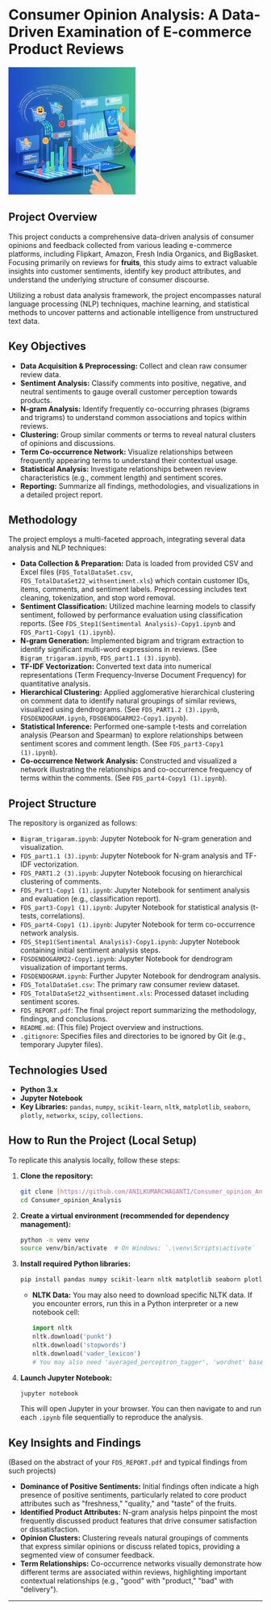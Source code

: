 # Consumer Opinion Analysis: A Data-Driven Examination of E-commerce Product Reviews
![Project Overview](Project_OVERVIEWW.png)
## Project Overview

This project conducts a comprehensive data-driven analysis of consumer opinions and feedback collected from various leading e-commerce platforms, including Flipkart, Amazon, Fresh India Organics, and BigBasket. Focusing primarily on reviews for **fruits**, this study aims to extract valuable insights into customer sentiments, identify key product attributes, and understand the underlying structure of consumer discourse.

Utilizing a robust data analysis framework, the project encompasses natural language processing (NLP) techniques, machine learning, and statistical methods to uncover patterns and actionable intelligence from unstructured text data.

## Key Objectives

* **Data Acquisition & Preprocessing:** Collect and clean raw consumer review data.
* **Sentiment Analysis:** Classify comments into positive, negative, and neutral sentiments to gauge overall customer perception towards products.
* **N-gram Analysis:** Identify frequently co-occurring phrases (bigrams and trigrams) to understand common associations and topics within reviews.
* **Clustering:** Group similar comments or terms to reveal natural clusters of opinions and discussions.
* **Term Co-occurrence Network:** Visualize relationships between frequently appearing terms to understand their contextual usage.
* **Statistical Analysis:** Investigate relationships between review characteristics (e.g., comment length) and sentiment scores.
* **Reporting:** Summarize all findings, methodologies, and visualizations in a detailed project report.

## Methodology

The project employs a multi-faceted approach, integrating several data analysis and NLP techniques:

* **Data Collection & Preparation:** Data is loaded from provided CSV and Excel files (`FDS_TotalDataSet.csv`, `FDS_TotalDataSet22_withsentiment.xls`) which contain customer IDs, items, comments, and sentiment labels. Preprocessing includes text cleaning, tokenization, and stop word removal.
* **Sentiment Classification:** Utilized machine learning models to classify sentiment, followed by performance evaluation using classification reports. (See `FDS_Step1(Sentimental Analysis)-Copy1.ipynb` and `FDS_Part1-Copy1 (1).ipynb`).
* **N-gram Generation:** Implemented bigram and trigram extraction to identify significant multi-word expressions in reviews. (See `Bigram_trigaram.ipynb`, `FDS_part1.1 (3).ipynb`).
* **TF-IDF Vectorization:** Converted text data into numerical representations (Term Frequency-Inverse Document Frequency) for quantitative analysis.
* **Hierarchical Clustering:** Applied agglomerative hierarchical clustering on comment data to identify natural groupings of similar reviews, visualized using dendrograms. (See `FDS_PART1.2 (3).ipynb`, `FDSDENDOGRAM.ipynb`, `FDSDENDOGARM22-Copy1.ipynb`).
* **Statistical Inference:** Performed one-sample t-tests and correlation analysis (Pearson and Spearman) to explore relationships between sentiment scores and comment length. (See `FDS_part3-Copy1 (1).ipynb`).
* **Co-occurrence Network Analysis:** Constructed and visualized a network illustrating the relationships and co-occurrence frequency of terms within the comments. (See `FDS_part4-Copy1 (1).ipynb`).

## Project Structure

The repository is organized as follows:

* `Bigram_trigaram.ipynb`: Jupyter Notebook for N-gram generation and visualization.
* `FDS_part1.1 (3).ipynb`: Jupyter Notebook for N-gram analysis and TF-IDF vectorization.
* `FDS_PART1.2 (3).ipynb`: Jupyter Notebook focusing on hierarchical clustering of comments.
* `FDS_Part1-Copy1 (1).ipynb`: Jupyter Notebook for sentiment analysis and evaluation (e.g., classification report).
* `FDS_part3-Copy1 (1).ipynb`: Jupyter Notebook for statistical analysis (t-tests, correlations).
* `FDS_part4-Copy1 (1).ipynb`: Jupyter Notebook for term co-occurrence network analysis.
* `FDS_Step1(Sentimental Analysis)-Copy1.ipynb`: Jupyter Notebook containing initial sentiment analysis steps.
* `FDSDENDOGARM22-Copy1.ipynb`: Jupyter Notebook for dendrogram visualization of important terms.
* `FDSDENDOGRAM.ipynb`: Further Jupyter Notebook for dendrogram analysis.
* `FDS_TotalDataSet.csv`: The primary raw consumer review dataset.
* `FDS_TotalDataSet22_withsentiment.xls`: Processed dataset including sentiment scores.
* `FDS_REPORT.pdf`: The final project report summarizing the methodology, findings, and conclusions.
* `README.md`: (This file) Project overview and instructions.
* `.gitignore`: Specifies files and directories to be ignored by Git (e.g., temporary Jupyter files).

## Technologies Used

* **Python 3.x**
* **Jupyter Notebook**
* **Key Libraries:** `pandas`, `numpy`, `scikit-learn`, `nltk`, `matplotlib`, `seaborn`, `plotly`, `networkx`, `scipy`, `collections`.

## How to Run the Project (Local Setup)

To replicate this analysis locally, follow these steps:

1.  **Clone the repository:**
    ```bash
    git clone [https://github.com/ANILKUMARCHAGANTI/Consumer_opinion_Analysis.git](https://github.com/ANILKUMARCHAGANTI/Consumer_opinion_Analysis.git)
    cd Consumer_opinion_Analysis
    ```
2.  **Create a virtual environment (recommended for dependency management):**
    ```bash
    python -m venv venv
    source venv/bin/activate  # On Windows: `.\venv\Scripts\activate`
    ```
3.  **Install required Python libraries:**
    ```bash
    pip install pandas numpy scikit-learn nltk matplotlib seaborn plotly networkx
    ```
    * **NLTK Data:** You may also need to download specific NLTK data. If you encounter errors, run this in a Python interpreter or a new notebook cell:
        ```python
        import nltk
        nltk.download('punkt')
        nltk.download('stopwords')
        nltk.download('vader_lexicon')
        # You may also need 'averaged_perceptron_tagger', 'wordnet' based on specific notebooks
        ```
4.  **Launch Jupyter Notebook:**
    ```bash
    jupyter notebook
    ```
    This will open Jupyter in your browser. You can then navigate to and run each `.ipynb` file sequentially to reproduce the analysis.

## Key Insights and Findings

(Based on the abstract of your `FDS_REPORT.pdf` and typical findings from such projects)

* **Dominance of Positive Sentiments:** Initial findings often indicate a high presence of positive sentiments, particularly related to core product attributes such as "freshness," "quality," and "taste" of the fruits.
* **Identified Product Attributes:** N-gram analysis helps pinpoint the most frequently discussed product features that drive consumer satisfaction or dissatisfaction.
* **Opinion Clusters:** Clustering reveals natural groupings of comments that express similar opinions or discuss related topics, providing a segmented view of consumer feedback.
* **Term Relationships:** Co-occurrence networks visually demonstrate how different terms are associated within reviews, highlighting important contextual relationships (e.g., "good" with "product," "bad" with "delivery").

---
